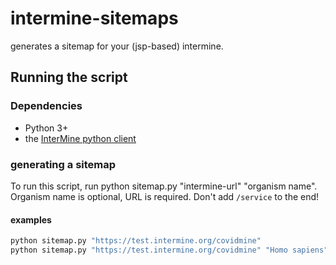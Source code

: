 # intermine-sitemaps
generates a sitemap for your (jsp-based) intermine.

## Running the script

### Dependencies

- Python 3+
- the [InterMine python client](https://github.com/intermine/intermine-ws-python#downloading)

### generating a sitemap

To run this script, run python sitemap.py "intermine-url" "organism name".
Organism name is optional, URL is required. Don't add `/service` to the end!


#### examples

```bash
python sitemap.py "https://test.intermine.org/covidmine"
python sitemap.py "https://test.intermine.org/covidmine" "Homo sapiens"

```
